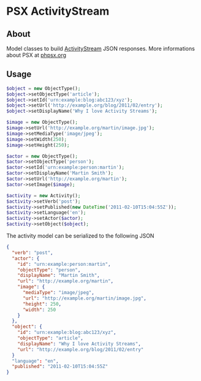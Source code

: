 PSX ActivityStream
===

## About

Model classes to build [ActivityStream](http://activitystrea.ms/) JSON 
responses. More informations about PSX at [phpsx.org](http://phpsx.org/)

## Usage

```php
$object = new ObjectType();
$object->setObjectType('article');
$object->setId('urn:example:blog:abc123/xyz');
$object->setUrl('http://example.org/blog/2011/02/entry');
$object->setDisplayName('Why I love Activity Streams');

$image = new ObjectType();
$image->setUrl('http://example.org/martin/image.jpg');
$image->setMediaType('image/jpeg');
$image->setWidth(250);
$image->setHeight(250);

$actor = new ObjectType();
$actor->setObjectType('person');
$actor->setId('urn:example:person:martin');
$actor->setDisplayName('Martin Smith');
$actor->setUrl('http://example.org/martin');
$actor->setImage($image);

$activity = new Activity();
$activity->setVerb('post');
$activity->setPublished(new DateTime('2011-02-10T15:04:55Z'));
$activity->setLanguage('en');
$activity->setActor($actor);
$activity->setObject($object);
```

The activity model can be serialized to the following JSON

```json
{
  "verb": "post",
  "actor": {
    "id": "urn:example:person:martin",
    "objectType": "person",
    "displayName": "Martin Smith",
    "url": "http://example.org/martin",
    "image": {
      "mediaType": "image/jpeg",
      "url": "http://example.org/martin/image.jpg",
      "height": 250,
      "width": 250
    }
  },
  "object": {
    "id": "urn:example:blog:abc123/xyz",
    "objectType": "article",
    "displayName": "Why I love Activity Streams",
    "url": "http://example.org/blog/2011/02/entry"
  }
  "language": "en",
  "published": "2011-02-10T15:04:55Z"
}
```
